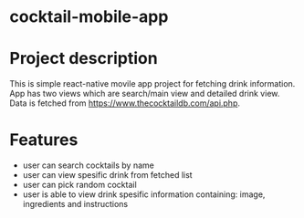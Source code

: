 # cocktail-mobile-app


# Project description

This is simple react-native movile app project for fetching drink information. App has two views which are search/main view and detailed drink view. Data is fetched from https://www.thecocktaildb.com/api.php.

# Features

- user can search cocktails by name
- user can view spesific drink from fetched list
- user can pick random cocktail
- user is able to view drink spesific information containing: image, ingredients and instructions

